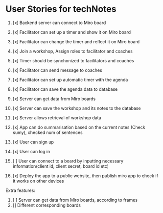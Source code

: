 # User Stories for techNotes

1. [x] Backend server can connect to Miro board

2. [x] Facilitator can set up a timer and show it on Miro board
3. [x] Facilitator can change the timer and reflect it on Miro board

4. [x] Join a workshop, Assign roles to facilitator and coaches

5. [x] Timer should be synchonized to facilitators and coaches
6. [x] Facilitator can send message to coaches

7. [x] Facilitator can set up automatic timer with the agenda
8. [x] Facilitator can save the agenda data to database

9. [x] Server can get data from Miro boards
10. [x] Server can save the workshop and its notes to the database 
11. [x] Server allows retrieval of workshop data

12. [x] App can do summarisation based on the current notes (Check sumy), checked num of sentences

13. [x] User can sign up
14. [x] User can log in

15. [ ] User can connect to a board by inputting necessary information(client id, client secret, board id etc)

16. [x] Deploy the app to a public website, then publish miro app to check if it works on other devices

Extra features:
1. [ ] Server can get data from Miro boards, according to frames
2. [] Different corresponding boards

